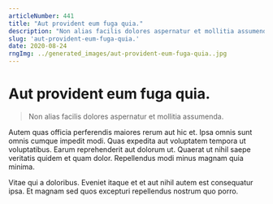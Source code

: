 ```yaml
---
articleNumber: 441
title: "Aut provident eum fuga quia."
description: "Non alias facilis dolores aspernatur et mollitia assumenda."
slug: 'aut-provident-eum-fuga-quia.'
date: 2020-08-24
rngImg: ../generated_images/aut-provident-eum-fuga-quia..jpg
---
```


# Aut provident eum fuga quia.

> Non alias facilis dolores aspernatur et mollitia assumenda.

Autem quas officia perferendis maiores rerum aut hic et. Ipsa omnis sunt omnis cumque impedit modi. Quas expedita aut voluptatem tempora ut voluptatibus. Earum reprehenderit aut dolorum ut. Quaerat ut nihil saepe veritatis quidem et quam dolor. Repellendus modi minus magnam quia minima.
 Vitae qui a doloribus. Eveniet itaque et et aut nihil autem est consequatur ipsa. Et magnam sed quos excepturi repellendus nostrum quo porro.
